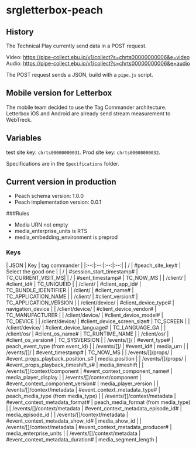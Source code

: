 # srgletterbox-peach


## History

The Technical Play currently send data in a POST request.

Video: https://pipe-collect.ebu.io/v1/collect?s=chrts00000000006&e=video
Audio: https://pipe-collect.ebu.io/v1/collect?s=chrts00000000006&e=audio

The POST request sends a JSON, build with a `pipe.js` script.

## Mobile version for Letterbox

The mobile team decided to use the Tag Commander architecture. Letterbox iOS and Android are already send stream measurement to WebTreck.

## Variables

test site key: `chrts00000000031`.
Prod site key: `chrts00000000032`.

Specifications are in the `Specifications` folder.

## Current version in production

- Peach schema version: 1.0.0               
- Peach implementation version: 0.0.1

###Rules

 - Media URN not empty
 - media_enterprise_units is RTS
 - media_embedding_environment is preprod

 
### Keys

| JSON | Key | tag commander |
|:--:|:--:|:--:|:--:|
| / | #peach_site_key# | Select the good one |
| / | #session_start_timestamp# | TC_CURRENT_VISIT_MS|
| / | #sent_timestamp# | TC_NOW_MS |
| /client/ | #client_id# | TC_UNIQUEID |
| /client/ | #client_app_id# | TC_BUNDLE_IDENTIFIER |
| /client/ | #client_name# | TC_APPLICATION_NAME |
| /client/ | #client_version# | TC_APPLICATION_VERSION |
| /client/device/ | #client_device_type# | navigation_device |
| /client/device/ | #client_device_vendor# | TC_MANUFACTURER |
| /client/device/ | #client_device_model# | TC_DEVICE |
| /client/device/ | #client_device_screen_size# | TC_SCREEN |
| /client/device/ | #client_device_language# | TC_LANGUAGE_GA |
| /client/os/ | #client_os_name# | TC_RUNTIME_NAME |
| /client/os/ | #client_os_version# | TC_SYSVERSION |
| /events/[]/ | #event_type# | peach_event_type (from event_id) |
| /events/[]/ | #event_id# | media_urn |
| /events/[]/ | #event_timestamp# | TC_NOW_MS |
| /events/[]/props/ | #event_props_playback_position_s# | media_position |
| /events/[]/props/ | #event_props_playback_timeshift_s# | media_timeshift |
| /events/[]/context/component | #event_context_component_name# | media_player_display |
| /events/[]/context/component | #event_context_component_version# | media_player_version |
| /events/[]/context/metadata | #event_context_metadata_type# | peach_media_type (from media_type) |
| /events/[]/context/metadata | #event_context_metadata_format# | peach_media_format (from media_type) |
| /events/[]/context/metadata | #event_context_metadata_episode_id# | media_episode_id |
| /events/[]/context/metadata | #event_context_metadata_show_id# | media_show_id |
| /events/[]/context/metadata | #event_context_metadata_producer# | media_enterprise_units |
| /events/[]/context/metadata | #event_context_metadata_duration# | media_segment_length |







